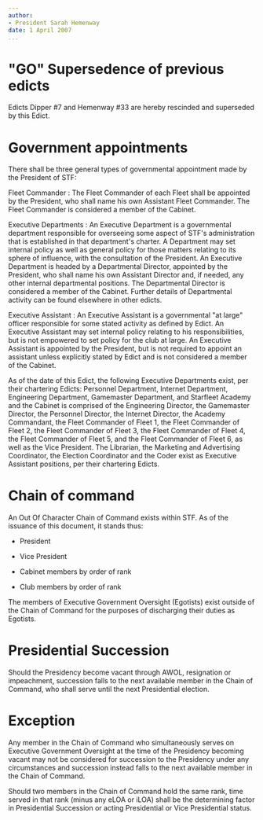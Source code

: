 ```yaml
---
author:
- President Sarah Hemenway
date: 1 April 2007
...
```


"GO"
Supersedence of previous edicts
===============================

Edicts Dipper \#7 and Hemenway \#33 are hereby rescinded and superseded
by this Edict.

Government appointments
=======================

There shall be three general types of governmental appointment made by
the President of STF:

Fleet Commander
:   The Fleet Commander of each Fleet shall be appointed by the
    President, who shall name his own Assistant Fleet Commander. The
    Fleet Commander is considered a member of the Cabinet.

Executive Departments
:   An Executive Department is a governmental department responsible for
    overseeing some aspect of STF's administration that is established
    in that department's charter. A Department may set internal policy
    as well as general policy for those matters relating to its sphere
    of influence, with the consultation of the President. An Executive
    Department is headed by a Departmental Director, appointed by the
    President, who shall name his own Assistant Director and, if needed,
    any other internal departmental positions. The Departmental Director
    is considered a member of the Cabinet. Further details of
    Departmental activity can be found elsewhere in other edicts.

Executive Assistant
:   An Executive Assistant is a governmental "at large" officer
    responsible for some stated activity as defined by Edict. An
    Executive Assistant may set internal policy relating to his
    responsibilities, but is not empowered to set policy for the club at
    large. An Executive Assistant is appointed by the President, but is
    not required to appoint an assistant unless explicitly stated by
    Edict and is not considered a member of the Cabinet.

As of the date of this Edict, the following Executive Departments exist,
per their chartering Edicts: Personnel Department, Internet Department,
Engineering Department, Gamemaster Department, and Starfleet Academy and
the Cabinet is comprised of the Engineering Director, the Gamemaster
Director, the Personnel Director, the Internet Director, the Academy
Commandant, the Fleet Commander of Fleet 1, the Fleet Commander of Fleet
2, the Fleet Commander of Fleet 3, the Fleet Commander of Fleet 4, the
Fleet Commander of Fleet 5, and the Fleet Commander of Fleet 6, as well
as the Vice President. The Librarian, the Marketing and Advertising
Coordinator, the Election Coordinator and the Coder exist as Executive
Assistant positions, per their chartering Edicts.

Chain of command
================

An Out Of Character Chain of Command exists within STF. As of the
issuance of this document, it stands thus:

-   President

-   Vice President

-   Cabinet members by order of rank

-   Club members by order of rank

The members of Executive Government Oversight (Egotists) exist outside
of the Chain of Command for the purposes of discharging their duties as
Egotists.

Presidential Succession
=======================

Should the Presidency become vacant through AWOL, resignation or
impeachment, succession falls to the next available member in the Chain
of Command, who shall serve until the next Presidential election.

Exception
=========

Any member in the Chain of Command who simultaneously serves on
Executive Government Oversight at the time of the Presidency becoming
vacant may not be considered for succession to the Presidency under any
circumstances and succession instead falls to the next available member
in the Chain of Command.

Should two members in the Chain of Command hold the same rank, time
served in that rank (minus any eLOA or iLOA) shall be the determining
factor in Presidential Succession or acting Presidential or Vice
Presidential status.
